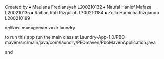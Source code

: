 Created by
⦁	Maulana Frediansyah		L200210132
⦁	Naufal Hanief Mafaza	L200210135
⦁	Raihan Rafi Rizqullah	L200210184
⦁	Zolla Humicha Rizqiando	L200210189

aplikasi managemen kasir laundry

to run this app run the main class at
Laundry-App-1.0/PBO-maven/src/main/java/com/laundry/PBOmaven/PboMavenApplication.java 

and 
